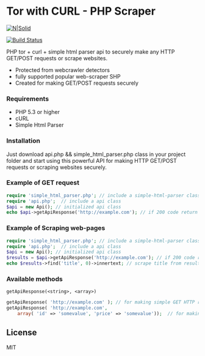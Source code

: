 # Tor with CURL - PHP Scraper

[![N|Solid](http://oi68.tinypic.com/148zvx3.jpg)](https://nodesource.com/products/nsolid)

[![Build Status](https://travis-ci.org/joemccann/dillinger.svg?branch=master)](https://travis-ci.org/joemccann/dillinger)

PHP tor + curl + simple html parser api to securely make any HTTP GET/POST requests or scrape websites.

  - Protected from webcrawler detectors
  - fully supported popular web-scraper SHP
  - Created for making GET/POST requests securely

### Requirements

- PHP 5.3 or higher
- cURL
- Simple Html Parser

### Installation

Just download api.php && simple_html_parser.php class in your project folder and start using this powerful API for making HTTP GET/POST requests or scraping websites securely.

### Example of GET request

```php
require 'simple_html_parser.php'; // include a simple-html-parser class 
require 'api.php';  // include a api class 
$api = new Api(); // initialized api class
echo $api->getApiResponse('http://example.com'); // if 200 code return results else 404 code return '404'
```

### Example of Scraping web-pages

```php
require 'simple_html_parser.php'; // include a simple-html-parser class 
require 'api.php';  // include a api class 
$api = new Api(); // initialized api class
$results = $api->getApiResponse('http://example.com'); // if 200 code return results else 404 code return '404'
echo $results->find('title', 0)->innertext; // scrape title from results of request using simple-html-parser
```

### Available methods
`getApiResponse(<string>, <array>)`

```php
getApiResponse( 'http://example.com' ); // for making simple GET HTTP requests
getApiResponse( 'http://example.com', 
    array( 'id' => 'somevalue', 'price' => 'somevalue'));  // for making simple POST HTTP requests
```

License
----

MIT

[//]: # (These are reference links used in the body of this note and get stripped out when the markdown processor does its job. There is no need to format nicely because it shouldn't be seen. Thanks SO - http://stackoverflow.com/questions/4823468/store-comments-in-markdown-syntax)
